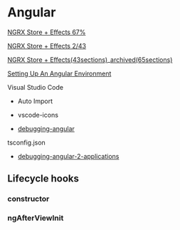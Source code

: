 # Angular

[NGRX Store + Effects 67%](https://platform.ultimatecourses.com/courses/enrolled/227301)

[NGRX Store + Effects 2/43](https://app.ultimatecourses.com/course/ngrx-store-effects)

[NGRX Store + Effects(43sections)](https://app.ultimatecourses.com/course/ngrx-store-effects)_[archived(65sections)](https://platform.ultimatecourses.com/courses/enrolled/227301)

[Setting Up An Angular Environment](https://thinkster.io/tutorials/setting-up-an-angular-environment)

Visual Studio Code

* Auto Import

* vscode-icons

* [debugging-angular](https://code.visualstudio.com/docs/nodejs/angular-tutorial#_debugging-angular)

tsconfig.json

* [debugging-angular-2-applications](https://app.pluralsight.com/guides/debugging-angular-2-applications)


## Lifecycle hooks
### constructor
### ngAfterViewInit
